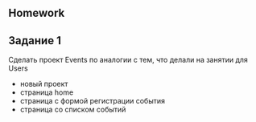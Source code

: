 ##  Homework

## Задание 1
Сделать проект Events по аналогии с тем, что делали на занятии для Users
- новый проект
- страница home
- страница с формой регистрации события
- страница со списком событий
